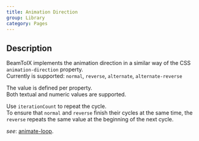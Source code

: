 ```yaml
---
title: Animation Direction
group: Library
category: Pages
---
```

## Description
  
BeamToIX implements the animation direction in a similar way of the
CSS `animation-direction` property.  
Currently is supported: `normal`, `reverse`, `alternate`, `alternate-reverse`  
  
The value is defined per property.  
Both textual and numeric values are supported.  
  
Use `iterationCount` to repeat the cycle.  
To ensure that `normal` and `reverse` finish their cycles at the same time,
the `reverse` repeats the same value at the beginning of the next cycle.  
  
_see_: [animate-loop](/gallery/latest/#animate-loop).  
